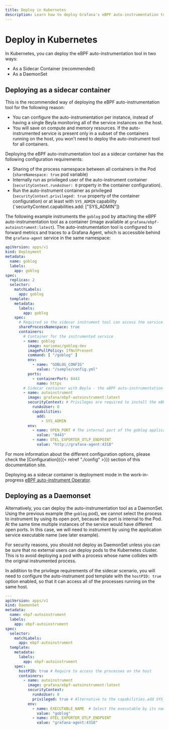```yaml
---
title: Deploy in Kubernetes
description: Learn how to deploy Grafana's eBPF auto-instrumentation tool in Kubernetes.
---
```


# Deploy in Kubernetes

In Kubernetes, you can deploy the eBPF auto-instrumentation tool in two ways:

* As a Sidecar Container (recommended)
* As a DaemonSet

## Deploying as a sidecar container

This is the recommended way of deploying the eBPF auto-instrumentation tool for the following reason:

* You can configure the auto-instrumentation per instance, instead of having a single
  Beyla monitoring all of the service instances on the host.
* You will save on compute and memory resources. If the auto-instrumented service is present only in a subset
  of the containers running on the host, you won't need to deploy the auto-instrument tool for all containers.

Deploying the eBPF auto-instrumentation tool as a sidecar container has the following configuration
requirements:

* Sharing of the process namespace between all containers in the Pod (`shareNamespace: true`
  pod variable)
* Internally run as privileged user of the auto-instrument container 
  (`securityContext.runAsUser: 0` property in the container configuration).
* Run the auto-instrument container as privileged (`securityContext.privileged: true` property of the
  container configuration) or at least with `SYS_ADMIN` capability (`securityContext.capabilities.add: ["SYS_ADMIN"])

The following example instruments the `goblog` pod by attaching the eBPF auto-instrumentation tool
as a container (image available at `grafana/ebpf-autoinstrument:latest`). The
auto-instrumentation tool is configured to forward metrics and traces to a Grafana Agent,
which is accessible behind the `grafana-agent` service in the same namespace: 

```yaml
apiVersion: apps/v1
kind: Deployment
metadata:
  name: goblog
  labels:
    app: goblog
spec:
  replicas: 2
  selector:
    matchLabels:
      app: goblog
  template:
    metadata:
      labels:
        app: goblog
    spec:
      # Required so the sidecar instrument tool can access the service process
      shareProcessNamespace: true
      containers:
        # Container for the instrumented service
        - name: goblog
          image: mariomac/goblog:dev
          imagePullPolicy: IfNotPresent
          command: [ "/goblog" ]
          env:
            - name: "GOBLOG_CONFIG"
              value: "/sample/config.yml"
          ports:
            - containerPort: 8443
              name: https
        # Sidecar container with Beyla - the eBPF auto-instrumentation tool
        - name: autoinstrument
          image: grafana/ebpf-autoinstrument:latest
          securityContext: # Privileges are required to install the eBPF probes
            runAsUser: 0
            capabilities:
              add:
                - SYS_ADMIN
          env:
            - name: OPEN_PORT # The internal port of the goblog application container
              value: "8443"
            - name: OTEL_EXPORTER_OTLP_ENDPOINT
              value: "http://grafana-agent:4318"
```

For more information about the different configuration options, please check the
[Configuration]({{< relref "./config" >}}) section of this documentation site.

Deploying as a sidecar container is deployment mode in the work-in-progress
[eBPF auto-instrument Operator](https://github.com/grafana/ebpf-autoinstrument-operator).

## Deploying as a Daemonset

Alternatively, you can deploy the auto-instrumentation tool as a DaemonSet. Using the
previous example (the `goblog` pod), we cannot select the process to instrument by using
its open port, because the port is internal to the Pod. At the same time multiple instances of the
service would have different open ports. In this case, we will need to instrument by
using the application service executable name (see later example).

For security reasons, you should not deploy as DaemonSet unless you can be sure
that no external users can deploy pods to the Kubernetes cluster. This is to avoid
deploying a pod with a process whose name collides with the original instrumented
process.

In addition to the privilege requirements of the sidecar scenario,
you will need to configure the auto-instrument pod template with the `hostPID: true`
option enabled, so that it can access all of the processes running on the same host.

```yaml
---
apiVersion: apps/v1
kind: DaemonSet
metadata:
  name: ebpf-autoinstrument
  labels:
    app: ebpf-autoinstrument
spec:
  selector:
    matchLabels:
      app: ebpf-autoinstrument
  template:
    metadata:
      labels:
        app: ebpf-autoinstrument
    spec:
      hostPID: true # Require to access the processes on the host
      containers:
        - name: autoinstrument
          image: grafana/ebpf-autoinstrument:latest
          securityContext:
            runAsUser: 0
            privileged: true # Alternative to the capabilities.add SYS_ADMIN setting
          env:
            - name: EXECUTABLE_NAME  # Select the executable by its name instead of OPEN_PORT
              value: "goblog"
            - name: OTEL_EXPORTER_OTLP_ENDPOINT
              value: "grafana-agent:4318"
```
